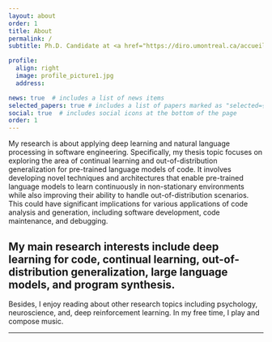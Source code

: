 ```yaml
---
layout: about
order: 1
title: About
permalink: /
subtitle: Ph.D. Candidate at <a href="https://diro.umontreal.ca/accueil/">DIRO, University of Montreal</a> advised by <a href="https://diro.umontreal.ca/repertoire-departement/professeurs/professeur/in/in15076/sg/Houari%20Sahraoui/">Prof. Houari Sahraoui</a>.

profile:
  align: right
  image: profile_picture1.jpg
  address:

news: true  # includes a list of news items
selected_papers: true # includes a list of papers marked as "selected={true}"
social: true  # includes social icons at the bottom of the page
order: 1
---
```


My research is about applying deep learning and natural language processing in software engineering. 
Specifically, my thesis topic focuses on exploring the area of continual learning and out-of-distribution generalization for pre-trained language models of code. 
It involves developing novel techniques and architectures that enable pre-trained language models to learn continuously in non-stationary environments while also improving their ability to handle out-of-distribution scenarios. 
This could have significant implications for various applications of code analysis and generation, including software development, code maintenance, and debugging.

My main research interests include deep learning for code, continual learning, out-of-distribution generalization, large language models, and program synthesis. 
---

Besides, I enjoy reading about other research topics including psychology, neuroscience, and, deep reinforcement learning. In my free time, I play and compose music.

---